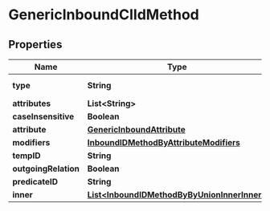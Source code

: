 

# GenericInboundCIIdMethod


## Properties

| Name | Type | Description | Notes |
|------------ | ------------- | ------------- | -------------|
|**type** | **String** |  |  [optional] [readonly] |
|**attributes** | **List&lt;String&gt;** |  |  [optional] |
|**caseInsensitive** | **Boolean** |  |  [optional] |
|**attribute** | [**GenericInboundAttribute**](GenericInboundAttribute.md) |  |  [optional] |
|**modifiers** | [**InboundIDMethodByAttributeModifiers**](InboundIDMethodByAttributeModifiers.md) |  |  [optional] |
|**tempID** | **String** |  |  [optional] |
|**outgoingRelation** | **Boolean** |  |  [optional] |
|**predicateID** | **String** |  |  [optional] |
|**inner** | [**List&lt;InboundIDMethodByByUnionInnerInner&gt;**](InboundIDMethodByByUnionInnerInner.md) |  |  [optional] |



